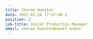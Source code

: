 ```yaml
---
title: Cheree Houston
date: 2022-01-24 17:57:00 Z
position: 2
job-title: Junior Production Manager
email: cheree.houston@novel.audio
---
```


